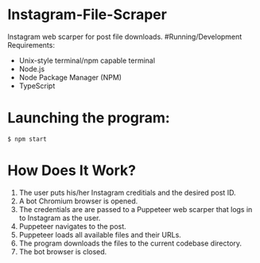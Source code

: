# Instagram-File-Scraper
Instagram web scarper for post file downloads.
#Running/Development Requirements:
- Unix-style terminal/npm capable terminal
- Node.js
- Node Package Manager (NPM)
- TypeScript
# Launching the program:
`$ npm start`
# How Does It Work?
1. The user puts his/her Instagram creditials and the desired post ID.
2. A bot Chromium browser is opened.
3. The credentials are are passed to a Puppeteer web scarper that logs in to Instagram as the user.
4. Puppeteer navigates to the post.
5. Puppeteer loads all available files and their URLs.
6. The program downloads the files to the current codebase directory.
7. The bot browser is closed.
